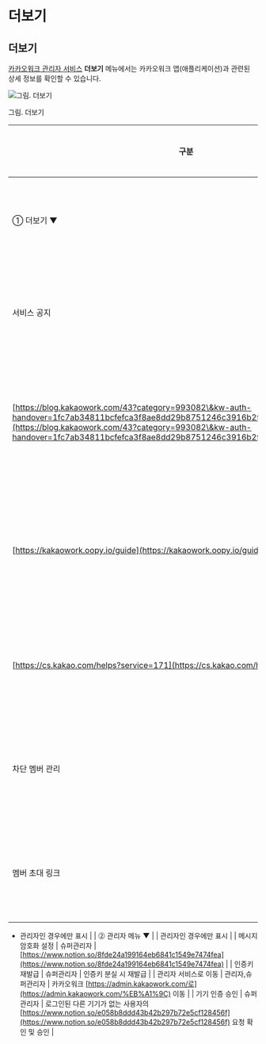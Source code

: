 # 더보기

## 더보기



[카카오워크 관리자 서비스](https://admin.kakaowork.com/) **더보기** 메뉴에서는 카카오워크 앱(애플리케이션)과 관련된 상세 정보를 확인할 수 있습니다.

![그림. 더보기](https://s3-us-west-2.amazonaws.com/secure.notion-static.com/379ed1f3-1ceb-4e58-85dc-e0319cdda8c3/%EB%8D%94%EB%B3%B4%EA%B8%B0.png)

그림. 더보기

| 구분                                                                                                                                                                                                                                                                   | 접근 권한     |                            |
| -------------------------------------------------------------------------------------------------------------------------------------------------------------------------------------------------------------------------------------------------------------------- | --------- | -------------------------- |
| ① 더보기 ▼                                                                                                                                                                                                                                                              |           | 카카오워크 관련 주요 정보 안내          |
| 서비스 공지                                                                                                                                                                                                                                                               | 모든 멤버     | 카카오워크 서비스 공지사항 안내          |
| [https://blog.kakaowork.com/43?category=993082\&kw-auth-handover=1fc7ab34811bcfefca3f8ae8dd29b8751246c3916b2956b868951a8ab3ef92fe](https://blog.kakaowork.com/43?category=993082\&kw-auth-handover=1fc7ab34811bcfefca3f8ae8dd29b8751246c3916b2956b868951a8ab3ef92fe) | 모든 멤버     | 카카오워크 출시 예정 기능 안내 페이지로 이동  |
| [https://kakaowork.oopy.io/guide](https://kakaowork.oopy.io/guide)                                                                                                                                                                                                   | 모든 멤버     | 카카오워크 기능 상세 사용법 안내 페이지로 이동 |
| [https://cs.kakao.com/helps?service=171](https://cs.kakao.com/helps?service=171)                                                                                                                                                                                     | 모든 멤버     | 카카오워크 고객센터 FAQ로 이동         |
| 차단 멤버 관리                                                                                                                                                                                                                                                             | 모든 멤버     | 차단한 외부 스페이스 멤버 차단 해제 가능    |
| 멤버 초대 링크                                                                                                                                                                                                                                                             | 관리자,슈퍼관리자 | 멤버 초대 링크 생성                |

* 관리자인 경우에만 표시 | | ⓶ 관리자 메뉴 ▼ | | 관리자인 경우에만 표시 | | 메시지 암호화 설정 | 슈퍼관리자 | [https://www.notion.so/8fde24a199164eb6841c1549e7474fea](https://www.notion.so/8fde24a199164eb6841c1549e7474fea) | | 인증키 재발급 | 슈퍼관리자 | 인증키 분실 시 재발급 | | 관리자 서비스로 이동 | 관리자,슈퍼관리자 | 카카오워크 [https://admin.kakaowork.com/로](https://admin.kakaowork.com/%EB%A1%9C) 이동 | | 기기 인증 승인 | 슈퍼관리자 | 로그인된 다른 기기가 없는 사용자의 [https://www.notion.so/e058b8ddd43b42b297b72e5cf128456f](https://www.notion.so/e058b8ddd43b42b297b72e5cf128456f) 요청 확인 및 승인 |
